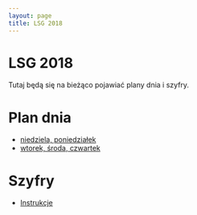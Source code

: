 ```yaml
---
layout: page
title: LSG 2018
---
```


# LSG 2018

Tutaj będą się na bieżąco pojawiać plany dnia i szyfry.

# Plan dnia

- [niedziela, poniedziałek](/public/2018/1-nd-pn.pdf)
- [wtorek, środa, czwartek](/public/2018/2-wt-sr-cz.pdf)

# Szyfry

- [Instrukcje](/public/2018/szyfry-0-intro.pdf)
